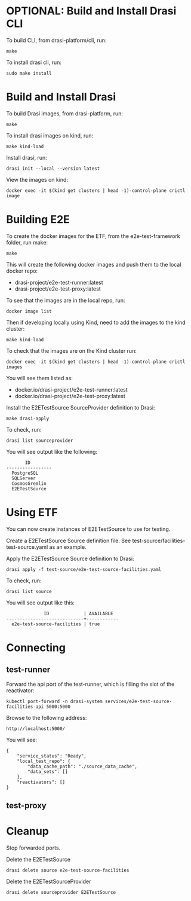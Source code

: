 # OPTIONAL: Build and Install Drasi CLI

To build CLI, from drasi-platform/cli, run:

```
make
```

To install drasi cli, run:

```
sudo make install
```

# Build and Install Drasi 

To build Drasi images, from drasi-platform, run:

```
make
```

To install drasi images on kind, run:

```
make kind-load
```

Install drasi, run:

```
drasi init --local --version latest
```

View the images on kind:

```
docker exec -it $(kind get clusters | head -1)-control-plane crictl image
```

# Building E2E

To create the docker images for the ETF, from the e2e-test-framework folder, run make:

```
make
```

This will create the following docker images and push them to the local docker repo:
- drasi-project/e2e-test-runner:latest
- drasi-project/e2e-test-proxy:latest

To see that the images are in the local repo, run:

```
docker image list
```

Then if developing locally using Kind, need to add the images to the kind cluster:

```
make kind-load
```

To check that the images are on the Kind cluster run:

```
docker exec -it $(kind get clusters | head -1)-control-plane crictl images
```

You will see them listed as:
- docker.io/drasi-project/e2e-test-runner:latest
- docker.io/drasi-project/e2e-test-proxy:latest


Install the E2ETestSource SourceProvider definition to Drasi:

```
make drasi-apply
```

To check, run:

```
drasi list sourceprovider
```

You will see output like the following:

```
       ID
-----------------
  PostgreSQL
  SQLServer
  CosmosGremlin
  E2ETestSource
```

# Using ETF
You can now create instances of E2ETestSource to use for testing.


Create a E2ETestSource Source definition file. See test-source/facilities-test-source.yaml as an example.

Apply the E2ETestSource Source definition to Drasi:

```
drasi apply -f test-source/e2e-test-source-facilities.yaml
```

To check, run:

```
drasi list source
```

You will see output like this:

```
              ID             | AVAILABLE
-----------------------------+------------
  e2e-test-source-facilities | true
```

# Connecting

## test-runner

Forward the api port of the test-runner, which is filling the slot of the reactivator:

```
kubectl port-forward -n drasi-system services/e2e-test-source-facilities-api 5000:5000
```

Browse to the following address:

```
http://localhost:5000/
```

You will see:

```
{
    "service_status": "Ready",
    "local_test_repo": {
        "data_cache_path": "./source_data_cache",
        "data_sets": []
    },
    "reactivators": []
}
```


## test-proxy


# Cleanup

Stop forwarded ports.

Delete the E2ETestSource

```
drasi delete source e2e-test-source-facilities
```

Delete the E2ETestSourceProvider

```
drasi delete sourceprovider E2ETestSource
```

